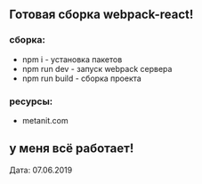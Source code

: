 ## Готовая сборка webpack-react!
### сборка:
- npm i - установка пакетов
- npm run dev - запуск webpack сервера
- npm run build - сборка проекта

### ресурсы:
- metanit.com

## у меня всё работает!
Дата: 07.06.2019
